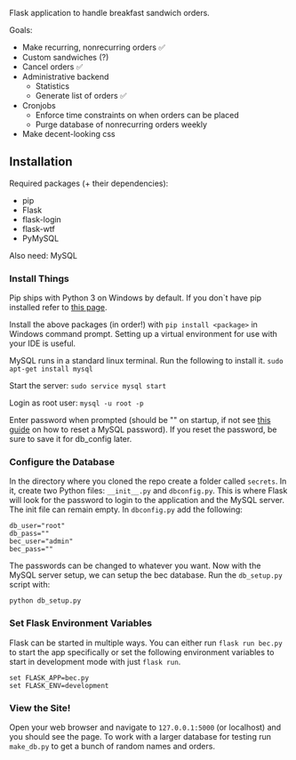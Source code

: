 Flask application to handle breakfast sandwich orders.

Goals:

 - Make recurring, nonrecurring orders :white_check_mark:
 - Custom sandwiches (?)
 - Cancel orders :white_check_mark:
 - Administrative backend
   - Statistics
   - Generate list of orders :white_check_mark:
 - Cronjobs
   - Enforce time constraints on when orders can be placed
   - Purge database of nonrecurring orders weekly
 - Make decent-looking css

## Installation

Required packages (+ their dependencies):
 - pip
 - Flask
 - flask-login
 - flask-wtf
 - PyMySQL

Also need: MySQL

### Install Things

Pip ships with Python 3 on Windows by default. If you don`t have pip installed refer to [this page](https://pip.pypa.io/en/stable/installing/).

Install the above packages (in order!) with `pip install <package>` in Windows command prompt. Setting up a virtual environment for use with your IDE is useful.

MySQL runs in a standard linux terminal. Run the following to install it.
`sudo apt-get install mysql`

Start the server:
`sudo service mysql start`

Login as root user:
`mysql -u root -p`

Enter password when prompted (should be "" on startup, if not see [this guide](https://support.rackspace.com/how-to/mysql-resetting-a-lost-mysql-root-password/) on how to reset a MySQL password). If you reset the password, be sure to save it for db_config later.

### Configure the Database

In the directory where you cloned the repo create a folder called `secrets`. In it, create two Python files: `__init__.py` and `dbconfig.py`. This is where Flask will look for the password to login to the application and the MySQL server. The init file can remain empty. In `dbconfig.py` add the following:
```
db_user="root"
db_pass=""
bec_user="admin"
bec_pass=""
```
The passwords can be changed to whatever you want. Now with the MySQL server setup, we can setup the bec database. Run the `db_setup.py` script with:

```python db_setup.py```

### Set Flask Environment Variables

Flask can be started in multiple ways. You can either run `flask run bec.py` to start the app specifically or set the following environment variables to start in development mode with just `flask run`.
```
set FLASK_APP=bec.py
set FLASK_ENV=development
```

### View the Site!

Open your web browser and navigate to `127.0.0.1:5000` (or localhost) and you should see the page. To work with a larger database for testing run `make_db.py` to get a bunch of random names and orders.
